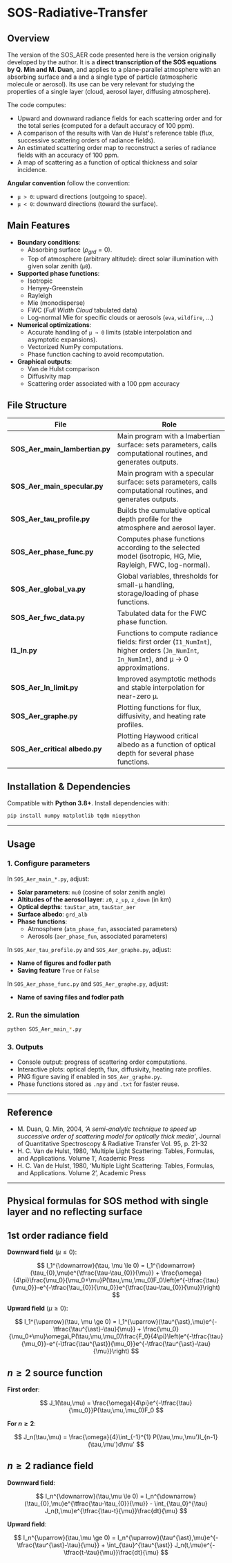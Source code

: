 # SOS-Radiative-Transfer

## Overview
The version of the SOS_AER code presented here is the version originally developed by the author. It is a **direct transcription of the SOS equations by Q. Min and M. Duan**, and applies to a plane-parallel atmosphere with an absorbing surface and a and a single type of particle (atmospheric molecule or aerosol). Its use can be very relevant for studying the properties of a single layer (cloud, aerosol layer, diffusing atmosphere).

The code computes:
- Upward and downward radiance fields for each scattering order and for the total series (computed for a default accuracy of 100 ppm).
- A comparison of the results with Van de Hulst's reference table (flux, successive scattering orders of radiance fields).
- An estimated scattering order map to reconstruct a series of radiance fields with an accuracy of 100 ppm.
- A map of scattering as a function of optical thickness and solar incidence.

**Angular convention** follow the convention:
- `µ > 0`: upward directions (outgoing to space).
- `µ < 0`: downward directions (toward the surface).

## Main Features
- **Boundary conditions**:
  - Absorbing surface ($\rho_{grd}=0$).
  - Top of atmosphere (arbitrary altitude): direct solar illumination with given solar zenith (`µ0`).
- **Supported phase functions**:
  - Isotropic
  - Henyey-Greenstein
  - Rayleigh
  - Mie (monodisperse)
  - FWC (*Full Width Cloud* tabulated data)
  - Log-normal Mie for specific clouds or aerosols (`eva`, `wildfire`, …)
- **Numerical optimizations**:
  - Accurate handling of `µ → 0` limits (stable interpolation and asymptotic expansions).
  - Vectorized NumPy computations.
  - Phase function caching to avoid recomputation.
- **Graphical outputs**:
  - Van de Hulst comparison
  - Diffusivity map
  - Scattering order associated with a 100 ppm accuracy

## File Structure

| File | Role |
|------|------|
| **SOS_Aer_main_lambertian.py** | Main program with a lmabertian surface: sets parameters, calls computational routines, and generates outputs. |
| **SOS_Aer_main_specular.py** | Main program with a specular surface: sets parameters, calls computational routines, and generates outputs. |
| **SOS_Aer_tau_profile.py** | Builds the cumulative optical depth profile for the atmosphere and aerosol layer. |
| **SOS_Aer_phase_func.py** | Computes phase functions according to the selected model (isotropic, HG, Mie, Rayleigh, FWC, log-normal). |
| **SOS_Aer_global_va.py** | Global variables, thresholds for small-µ handling, storage/loading of phase functions. |
| **SOS_Aer_fwc_data.py** | Tabulated data for the FWC phase function. |
| **I1_In.py** | Functions to compute radiance fields: first order (`I1_NumInt`), higher orders (`Jn_NumInt`, `In_NumInt`), and µ → 0 approximations. |
| **SOS_Aer_In_limit.py** | Improved asymptotic methods and stable interpolation for near-zero µ. |
| **SOS_Aer_graphe.py** | Plotting functions for flux, diffusivity, and heating rate profiles. |
| **SOS_Aer_critical albedo.py** | Plotting Haywood critical albedo as a function of optical depth for several phase functions. |

## Installation & Dependencies
Compatible with **Python 3.8+**. Install dependencies with:
```bash
pip install numpy matplotlib tqdm miepython
```

---

## Usage

### 1. Configure parameters
In `SOS_Aer_main_*.py`, adjust:
- **Solar parameters**: `mu0` (cosine of solar zenith angle)
- **Altitudes of the aerosol layer**: `z0`, `z_up`, `z_down` (in km)
- **Optical depths**: `tauStar_atm`, `tauStar_aer`
- **Surface albedo**: `grd_alb`
- **Phase functions**:
  - Atmosphere (`atm_phase_fun`, associated parameters)
  - Aerosols (`aer_phase_fun`, associated parameters)

In `SOS_Aer_tau_profile.py` and `SOS_Aer_graphe.py`, adjust:
- **Name of figures and fodler path**
- **Saving feature** `True` or `False`

In `SOS_Aer_phase_func.py` and `SOS_Aer_graphe.py`, adjust:
- **Name of saving files and fodler path**

### 2. Run the simulation
```bash
python SOS_Aer_main_*.py
```

### 3. Outputs
- Console output: progress of scattering order computations.
- Interactive plots: optical depth, flux, diffusivity, heating rate profiles.
- PNG figure saving if enabled in `SOS_Aer_graphe.py`.
- Phase functions stored as `.npy` and `.txt` for faster reuse.

---

## Reference
- M. Duan, Q. Min, 2004, *‘A semi-analytic technique to speed up successive order of scattering model for optically thick media’*, Journal of Quantitative Spectroscopy & Radiative Transfer Vol. 95, p. 21-32
- H. C. Van de Hulst, 1980, ‘Multiple Light Scattering: Tables, Formulas, and Applications. Volume 1’, Academic Press
- H. C. Van de Hulst, 1980, ‘Multiple Light Scattering: Tables, Formulas, and Applications. Volume 2’, Academic Press

---

## Physical formulas for SOS method with single layer and no reflecting surface

## 1st order radiance field

**Downward field** ($\mu \le 0$):  

$$
I_1^{\downarrow}(\tau, \mu \le 0) = I_1^{\downarrow}(\tau_{0},\mu)e^{\tfrac{\tau-\tau_{0}}{\mu}} + \frac{\omega}{4\pi}\frac{\mu_0}{\mu_0+\mu}P(\tau,\mu,\mu_0)F_0\left(e^{-\tfrac{\tau}{\mu_0}}-e^{-\tfrac{\tau_{0}}{\mu_0}}e^{\tfrac{\tau-\tau_{0}}{\mu}}\right)
$$  

**Upward field** ($\mu \ge 0$):  

$$
I_1^{\uparrow}(\tau, \mu \ge 0) = I_1^{\uparrow}(\tau^{\ast},\mu)e^{-\tfrac{\tau^{\ast}-\tau}{\mu}} + \frac{\mu_0}{\mu_0+\mu}\omega\,P(\tau,\mu,\mu_0)\frac{F_0}{4\pi}\left(e^{-\tfrac{\tau}{\mu_0}}-e^{-\tfrac{\tau^{\ast}}{\mu_0}}e^{-\tfrac{\tau^{\ast}-\tau}{\mu}}\right)
$$  

## $n \geq 2$ source function 

**First order**:  

$$
J_1(\tau,\mu) = \frac{\omega}{4\pi}e^{-\tfrac{\tau}{\mu_0}}P(\tau,\mu,\mu_0)F_0
$$  

**For $n \ge 2$**:  

$$
J_n(\tau,\mu) = \frac{\omega}{4}\int_{-1}^{1} P(\tau,\mu,\mu')I_{n-1}(\tau,\mu')d\mu'
$$  

## $n \geq 2$ radiance field  

**Downward field**:  

$$
I_n^{\downarrow}(\tau,\mu \le 0) = I_n^{\downarrow}(\tau_{0},\mu)e^{\tfrac{\tau-\tau_{0}}{\mu}} - \int_{\tau_0}^{\tau} J_n(t,\mu)e^{\tfrac{\tau-t}{\mu}}\frac{dt}{\mu}
$$  

**Upward field**:  

$$
I_n^{\uparrow}(\tau,\mu \ge 0) = I_n^{\uparrow}(\tau^{\ast},\mu)e^{-\tfrac{\tau^{\ast}-\tau}{\mu}} + \int_{\tau}^{\tau^{\ast}} J_n(t,\mu)e^{-\tfrac{t-\tau}{\mu}}\frac{dt}{\mu}
$$  

